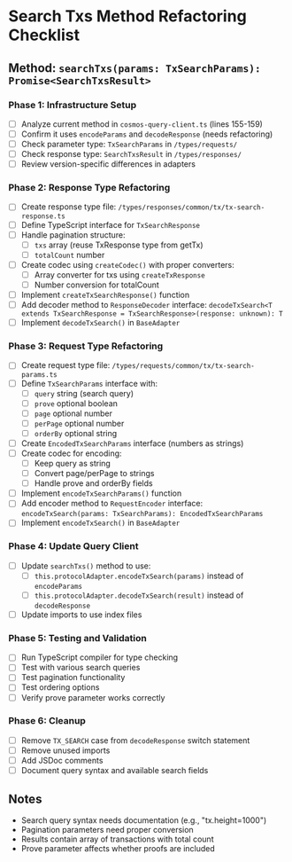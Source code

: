 # Search Txs Method Refactoring Checklist

## Method: `searchTxs(params: TxSearchParams): Promise<SearchTxsResult>`

### Phase 1: Infrastructure Setup
- [ ] Analyze current method in `cosmos-query-client.ts` (lines 155-159)
- [ ] Confirm it uses `encodeParams` and `decodeResponse` (needs refactoring)
- [ ] Check parameter type: `TxSearchParams` in `/types/requests/`
- [ ] Check response type: `SearchTxsResult` in `/types/responses/`
- [ ] Review version-specific differences in adapters

### Phase 2: Response Type Refactoring
- [ ] Create response type file: `/types/responses/common/tx/tx-search-response.ts`
- [ ] Define TypeScript interface for `TxSearchResponse`
- [ ] Handle pagination structure:
  - [ ] `txs` array (reuse TxResponse type from getTx)
  - [ ] `totalCount` number
- [ ] Create codec using `createCodec()` with proper converters:
  - [ ] Array converter for txs using `createTxResponse`
  - [ ] Number conversion for totalCount
- [ ] Implement `createTxSearchResponse()` function
- [ ] Add decoder method to `ResponseDecoder` interface: `decodeTxSearch<T extends TxSearchResponse = TxSearchResponse>(response: unknown): T`
- [ ] Implement `decodeTxSearch()` in `BaseAdapter`

### Phase 3: Request Type Refactoring
- [ ] Create request type file: `/types/requests/common/tx/tx-search-params.ts`
- [ ] Define `TxSearchParams` interface with:
  - [ ] `query` string (search query)
  - [ ] `prove` optional boolean
  - [ ] `page` optional number
  - [ ] `perPage` optional number
  - [ ] `orderBy` optional string
- [ ] Create `EncodedTxSearchParams` interface (numbers as strings)
- [ ] Create codec for encoding:
  - [ ] Keep query as string
  - [ ] Convert page/perPage to strings
  - [ ] Handle prove and orderBy fields
- [ ] Implement `encodeTxSearchParams()` function
- [ ] Add encoder method to `RequestEncoder` interface: `encodeTxSearch(params: TxSearchParams): EncodedTxSearchParams`
- [ ] Implement `encodeTxSearch()` in `BaseAdapter`

### Phase 4: Update Query Client
- [ ] Update `searchTxs()` method to use:
  - [ ] `this.protocolAdapter.encodeTxSearch(params)` instead of `encodeParams`
  - [ ] `this.protocolAdapter.decodeTxSearch(result)` instead of `decodeResponse`
- [ ] Update imports to use index files

### Phase 5: Testing and Validation
- [ ] Run TypeScript compiler for type checking
- [ ] Test with various search queries
- [ ] Test pagination functionality
- [ ] Test ordering options
- [ ] Verify prove parameter works correctly

### Phase 6: Cleanup
- [ ] Remove `TX_SEARCH` case from `decodeResponse` switch statement
- [ ] Remove unused imports
- [ ] Add JSDoc comments
- [ ] Document query syntax and available search fields

## Notes
- Search query syntax needs documentation (e.g., "tx.height=1000")
- Pagination parameters need proper conversion
- Results contain array of transactions with total count
- Prove parameter affects whether proofs are included